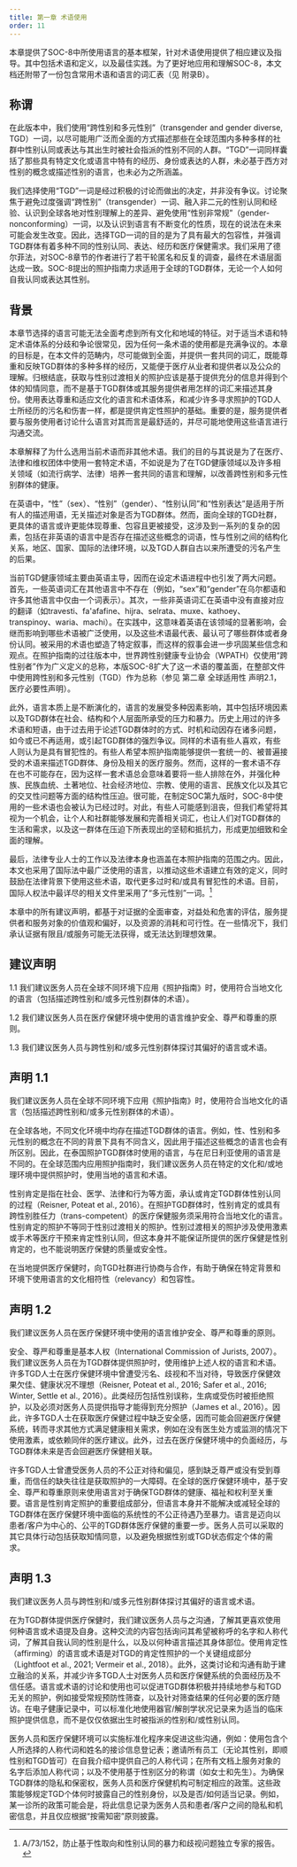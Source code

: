 ```yaml
---
title: 第一章 术语使用
order: 11
---
```


本章提供了SOC-8中所使用语言的基本框架，针对术语使用提供了相应建议及指导。其中包括术语和定义，以及最佳实践。为了更好地应用和理解SOC-8，本文档还附带了一份包含常用术语和语言的词汇表（见 附录B）。

## 称谓

在此版本中，我们使用“跨性别和多元性别”（transgender and gender diverse, TGD）一词，以尽可能用广泛而全面的方式描述那些在全球范围内多种多样的社群中性别认同或表达与其出生时被社会指派的性别不同的人群。“TGD”一词同样囊括了那些具有特定文化或语言中特有的经历、身份或表达的人群，未必基于西方对性别的概念或描述性别的语言，也未必为之所涵盖。

我们选择使用“TGD”一词是经过积极的讨论而做出的决定，并非没有争议。讨论聚焦于避免过度强调“跨性别”（transgender）一词、融入非二元的性别认同和经验、认识到全球各地对性别理解上的差异、避免使用“性别非常规”（gender-nonconforming）一词，以及认识到语言有不断变化的性质，现在的说法在未来可能会发生改变。因此，选择TGD一词的目的是为了具有最大的包容性，并强调TGD群体有着多种不同的性别认同、表达、经历和医疗保健需求。我们采用了德尔菲法，对SOC-8章节的作者进行了若干轮匿名和反复的调查，最终在术语层面达成一致。SOC-8提出的照护指南力求适用于全球的TGD群体，无论一个人如何自我认同或表达其性别。

## 背景

本章节选择的语言可能无法全面考虑到所有文化和地域的特征。对于适当术语和特定术语体系的分歧和争论很常见，因为任何一条术语的使用都是充满争议的。本章的目标是，在本文件的范畴内，尽可能做到全面，并提供一套共同的词汇，既能尊重和反映TGD群体的多种多样的经历，又能便于医疗从业者和提供者以及公众的理解。归根结底，获取与性别过渡相关的照护应该是基于提供充分的信息并得到个体的知情同意，而不是基于TGD群体或其服务提供者用怎样的词汇来描述其身份。使用表达尊重和适应文化的语言和术语体系，和减少许多寻求照护的TGD人士所经历的污名和伤害一样，都是提供肯定性照护的基础。重要的是，服务提供者要与服务使用者讨论什么语言对其而言是最舒适的，并尽可能地使用这些语言进行沟通交流。

本章解释了为什么选用当前术语而非其他术语。我们的目的与其说是为了在医疗、法律和维权团体中使用一套特定术语，不如说是为了在TGD健康领域以及许多相关领域（如流行病学、法律）培养一套共同的语言和理解，以改善跨性别和多元性别群体的健康。

在英语中，“性”（sex）、“性别”（gender）、“性别认同”和“性别表达”是适用于所有人的描述用语，无关描述对象是否为TGD群体。然而，面向全球的TGD社群，更具体的语言或许更能体现尊重、包容且更被接受，这涉及到一系列的复杂的因素，包括在非英语的语言中是否存在描述这些概念的词语，性与性别之间的结构化关系，地区、国家、国际的法律环境，以及TGD人群自古以来所遭受的污名产生的后果。

当前TGD健康领域主要由英语主导，因而在设定术语进程中也引发了两大问题。首先，一些英语词汇在其他语言中不存在（例如，“sex”和“gender”在乌尔都语和许多其他语言中仅由一个词表示）。其次，一些非英语词汇在英语中没有直接对应的翻译（如travesti、fa'afafine、hijra、selrata、muxe、kathoey、transpinoy、waria、machi）。在实践中，这意味着英语在该领域的显著影响，会继而影响到哪些术语被广泛使用，以及这些术语最代表、最认可了哪些群体或者身份认同。被采用的术语也塑造了特定叙事，而这样的叙事会进一步巩固某些信念和观点。在照护指南的过往版本中，世界跨性别健康专业协会（WPATH）仅使用“跨性别者”作为广义定义的总称，本版SOC-8扩大了这一术语的覆盖面，在整部文件中使用跨性别和多元性别（TGD）作为总称（参见 第二章 全球适用性 声明2.1，医疗必要性声明）。

此外，语言本质上是不断演化的，语言的发展受多种因素影响，其中包括环境因素以及TGD群体在社会、结构和个人层面所承受的压力和暴力。历史上用过的许多术语和短语，由于过去用于论述TGD群体时的方式、时机和动因存在诸多问题，如今或已不再适用，或引起TGD群体的强烈争议。同样的术语有些人喜欢，有些人则认为是具有冒犯性的。有些人希望本照护指南能够提供一套统一的、被普遍接受的术语来描述TGD群体、身份及相关的医疗服务。然而，这样的一套术语不存在也不可能存在，因为这样一套术语总会意味着要将一些人排除在外，并强化种族、民族血统、土著地位、社会经济地位、宗教、使用的语言、民族文化以及其它的交叉性问题等方面的结构性压迫。很可能，在制定SOC第九版时，SOC-8中使用的一些术语也会被认为已经过时。对此，有些人可能感到沮丧，但我们希望将其视为一个机会，让个人和社群能够发展和完善相关词汇，也让人们对TGD群体的生活和需求，以及这一群体在压迫下所表现出的坚韧和抵抗力，形成更加细致和全面的理解。

最后，法律专业人士的工作以及法律本身也涵盖在本照护指南的范围之内。因此，本文也采用了国际法中最广泛使用的语言，以推动这些术语建立有效的定义，同时鼓励在法律背景下使用这些术语，取代更多过时和/或具有冒犯性的术语。目前，国际人权法中最详尽的相关文件里采用了“多元性别”一词。[^8]

本章中的所有建议声明，都基于对证据的全面审查，对益处和危害的评估，服务提供者和服务对象的价值观和偏好，以及资源的消耗和可行性。在一些情况下，我们承认证据有限且/或服务可能无法获得，或无法达到理想效果。

## 建议声明

1.1 我们建议医务人员在全球不同环境下应用《照护指南》时，使用符合当地文化的语言（包括描述跨性别和/或多元性别群体的术语）。

1.2 我们建议医务人员在医疗保健环境中使用的语言维护安全、尊严和尊重的原则。

1.3 我们建议医务人员与跨性别和/或多元性别群体探讨其偏好的语言或术语。

## 声明 1.1

我们建议医务人员在全球不同环境下应用《照护指南》时，使用符合当地文化的语言（包括描述跨性别和/或多元性别群体的术语）。

在全球各地，不同文化环境中均存在描述TGD群体的语言。例如，性、性别和多元性别的概念在不同的背景下具有不同含义，因此用于描述这些概念的语言也会有所区别。因此，在泰国照护TGD群体时使用的语言，与在尼日利亚使用的语言是不同的。在全球范围内应用照护指南时，我们建议医务人员在特定的文化和/或地理环境中提供照护时，使用当地的语言和术语。

性别肯定是指在社会、医学、法律和行为等方面，承认或肯定TGD群体性别认同的过程（Reisner, Poteat et al., 2016）。在照护TGD群体时，性别肯定的或具有跨性别胜任力（trans-competent）的医疗保健服务须采用符合当地文化的语言。性别肯定的照护不等同于性别过渡相关的照护。性别过渡相关的照护涉及使用激素或手术等医疗干预来肯定性别认同，但这本身并不能保证所提供的医疗保健是性别肯定的，也不能说明医疗保健的质量或安全性。

在当地提供医疗保健时，向TGD社群进行协商与合作，有助于确保在特定背景和环境下使用语言的文化相符性（relevancy）和包容性。

## 声明 1.2

我们建议医务人员在医疗保健环境中使用的语言维护安全、尊严和尊重的原则。

安全、尊严和尊重是基本人权（International Commission of Jurists, 2007）。我们建议医务人员在为TGD群体提供照护时，使用维护上述人权的语言和术语。许多TGD人士在医疗保健环境中曾遭受污名、歧视和不当对待，导致医疗保健效果欠佳、健康状况不理想（Reisner, Poteat et al., 2016; Safer et al., 2016; Winter, Settle et al., 2016）。此类经历包括性别误称，生病或受伤时被拒绝照护，以及必须对医务人员提供指导才能得到充分照护（James et al., 2016）。因此，许多TGD人士在获取医疗保健过程中缺乏安全感，因而可能会回避医疗保健系统，转而寻求其他方式满足健康相关需求，例如在没有医生处方或监测的情况下使用激素，或依赖同伴的医疗建议。此外，过去在医疗保健环境中的负面经历，与TGD群体未来是否会回避医疗保健相关联。

许多TGD人士曾遭受医务人员的不公正对待和偏见，感到缺乏尊严或没有受到尊重，而信任的缺失往往是获取照护的一大障碍。在全球的医疗保健环境中，基于安全、尊严和尊重原则来使用语言对于确保TGD群体的健康、福祉和权利至关重要。语言是性别肯定照护的重要组成部分，但语言本身并不能解决或减轻全球的TGD群体在医疗保健环境中面临的系统性的不公正待遇乃至暴力。语言是迈向以患者/客户为中心的、公平的TGD群体医疗保健的重要一步。医务人员可以采取的其它具体行动包括获取知情同意，以及避免根据性别或TGD状态假定个体的需求。

## 声明 1.3

我们建议医务人员与跨性别和/或多元性别群体探讨其偏好的语言或术语。

在为TGD群体提供医疗保健时，我们建议医务人员与之沟通，了解其更喜欢使用何种语言或术语提及自身。这种交流的内容包括询问其希望被称呼的名字和人称代词，了解其自我认同的性别是什么，以及以何种语言描述其身体部位。使用肯定性（affirming）的语言或术语是对TGD的肯定性照护的一个关键组成部分（Lightfoot et al., 2021; Vermeir et al., 2018）。此外，这类讨论和沟通有助于建立融洽的关系，并减少许多TGD人士对医务人员和医疗保健系统的负面经历及不信任感。语言或术语的讨论和使用也可以促进TGD群体积极并持续地参与和TGD无关的照护，例如接受常规预防性筛查，以及针对筛查结果的任何必要的医疗随访。在电子健康记录中，可以标准化地使用器官/解剖学状况记录来为适当的临床照护提供信息，而不是仅仅依据出生时被指派的性别和/或性别认同。

医务人员和医疗保健环境可以实施标准化程序来促进这些沟通，例如：使用包含个人所选择的人称代词和姓名的接诊信息登记表；邀请所有员工（无论其性别，即顺性别和TGD皆可）在自我介绍中提供自己的人称代词；在所有文档上服务对象的名字后添加人称代词；以及不使用基于性别区分的称谓（如女士和先生）。为确保TGD群体的隐私和保密权，医务人员和医疗保健机构可制定相应的政策。这些政策能够规定TGD个体何时披露自己的性别身份，以及是否/如何适当记录。例如，某一诊所的政策可能会是，将此信息记录为医务人员和患者/客户之间的隐私和机密信息，并且仅应根据“按需知密”原则披露。

[^8]: A/73/152，防止基于性取向和性别认同的暴力和歧视问题独立专家的报告。
